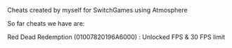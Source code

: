Cheats created by myself for SwitchGames using Atmosphere

So far cheats we have are:

Red Dead Redemption (01007820196A6000) : Unlocked FPS & 30 FPS limit
